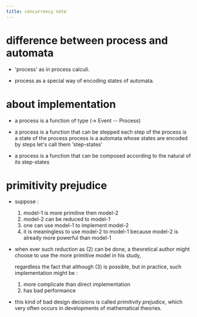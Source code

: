 ```yaml
---
title: concurrency note
---
```


# difference between process and automata

- 'process' as in process calculi.

- process as a special way of encoding states of automata.

# about implementation

- a process is a function of type (-> Event -- Process)

- a process is a function
  that can be stepped
  each step of the process is a state of the process
  process is a automata whose states are encoded by steps
  let's call them 'step-states'

- a process is a function
  that can be composed
  according to the natural of its step-states

# primitivity prejudice

- suppose :
  1. model-1 is more primitive then model-2
  2. model-2 can be reduced to model-1
  3. one can use model-1 to implement model-2
  4. it is meaningless to use model-2 to model-1
     because model-2 is already more powerful than model-1

- when ever such reduction as (2) can be done,
  a theoretical author might choose to
  use the more primitive model in his study,

  regardless the fact that although (3) is possible,
  but in practice, such implementation might be :
  1. more complicate than direct implementation
  2. has bad performance

- this kind of bad design decisions
  is called *primitivity prejudice*,
  which very often occurs in developments
  of mathematical theories.
